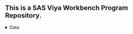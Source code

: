 ## This is a SAS Viya Workbench Program Repository.
<details>
<summary> Data </summary>
  - This folder provide datasets to follow SVW hands-on Session
</details>
